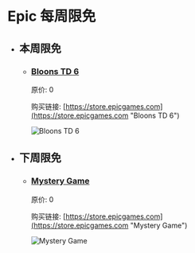 # Epic 每周限免

- ## 本周限免


  - ### [Bloons TD 6](https://store.epicgames.com "Bloons TD 6")

    原价: 0

    购买链接: [https://store.epicgames.com](https://store.epicgames.com "Bloons TD 6")

    ![Bloons TD 6](https://cdn1.epicgames.com/offer/d5241c76f178492ea1540fce45616757/Copyof15days-day1-wrapped-desktop-carousel-image_1920x1080-3bb888ab4e7b69f11b20548fd36e000a)


- ## 下周限免


  - ### [Mystery Game](https://store.epicgames.com "Mystery Game")

    原价: 0

    购买链接: [https://store.epicgames.com](https://store.epicgames.com "Mystery Game")

    ![Mystery Game](https://cdn1.epicgames.com/offer/d5241c76f178492ea1540fce45616757/Copyof15days-day2-wrapped-desktop-carousel-image_1920x1080-deac090aa11c791ff2cff91a42afcdde)


